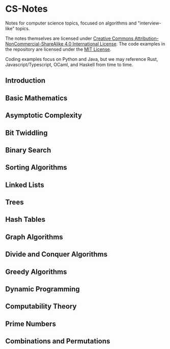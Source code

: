 # CS-Notes
Notes for computer science topics, focused on algorithms and "interview-like" topics.

The notes themselves are licensed under [Creative Commons Attribution-NonCommercial-ShareAlike 4.0 International License](https://creativecommons.org/licenses/by-nc-sa/4.0/).
The code examples in the repository are licensed under the [MIT License](https://github.com/twestura/CS-Notes/blob/main/LICENSE).

Coding examples focus on Python and Java, but we may reference Rust, Javascript/Typescript, OCaml, and Haskell from time to time.

## Introduction
## Basic Mathematics
## Asymptotic Complexity
## Bit Twiddling
## Binary Search
## Sorting Algorithms
## Linked Lists
## Trees
## Hash Tables
## Graph Algorithms
## Divide and Conquer Algorithms
## Greedy Algorithms
## Dynamic Programming
## Computability Theory
## Prime Numbers
## Combinations and Permutations
